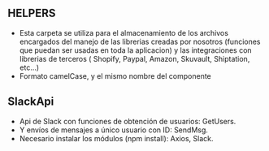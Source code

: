 ## HELPERS

- Esta carpeta se utiliza para el almacenamiento de los archivos encargados del manejo de las librerias creadas por nosotros (funciones que puedan ser usadas en toda la aplicacion) y las integraciones con librerias de terceros ( Shopify, Paypal, Amazon, Skuvault, Shiptation, etc...)
- Formato camelCase, y el mismo nombre del componente

## SlackApi

- Api de Slack con funciones de obtención de usuarios: GetUsers.
- Y envíos de mensajes a único usuario con ID: SendMsg.
- Necesario instalar los módulos (npm install): Axios, Slack.